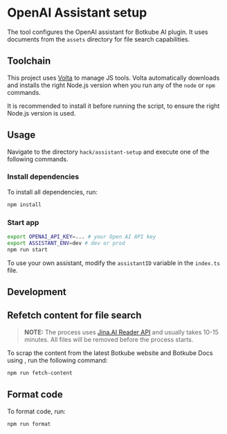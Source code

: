 # OpenAI Assistant setup

The tool configures the OpenAI assistant for Botkube AI plugin. It uses documents from the `assets` directory for file search capabilities.

## Toolchain

This project uses [Volta](https://github.com/volta-cli/volta) to manage JS tools. Volta automatically downloads and installs the right Node.js version when you run any of the `node` or `npm` commands.

It is recommended to install it before running the script, to ensure the right Node.js version is used.

## Usage

Navigate to the directory `hack/assistant-setup` and execute one of the following commands.

### Install dependencies

To install all dependencies, run:

```sh
npm install
```

### Start app

```sh
export OPENAI_API_KEY=... # your Open AI API key
export ASSISTANT_ENV=dev # dev or prod
npm run start
```

To use your own assistant, modify the `assistantID` variable in the `index.ts` file.

## Development

## Refetch content for file search

> **NOTE:** The process uses [Jina.AI Reader API](https://github.com/jina-ai/reader) and usually takes 10-15 minutes. All files will be removed before the process starts.

To scrap the content from the latest Botkube website and Botkube Docs using , run the following command:

```sh
npm run fetch-content
```

## Format code

To format code, run:

```sh
npm run format
```
